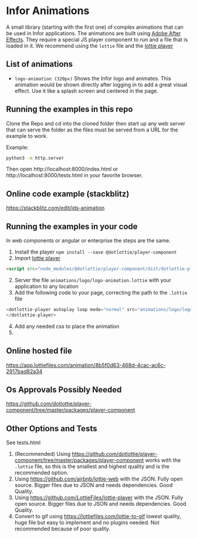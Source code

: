 # Infor Animations

A small library (starting with the first one) of complex animations that can be used in Infor applications. The animations are built using [Adobe After Effects](https://www.adobe.com/products/aftereffects/). They require a special JS player component to run and a file that is loaded in it. We recommend using the `lottie` file and the [lottie player](https://github.com/dotlottie/player-component/tree/master/packages/player-component)

## List of animations

- `logo-animation (320px)` Shows the Infor logo and animates. This animation would be shown directly after logging in to add a great visual effect. Use it like a splash screen and centered in the page.

## Running the examples in this repo

Clone the Repo and cd into the cloned folder then start up any web server that can serve the folder as the files must be served from a URL for the example to work. 

Example:

```sh
python3 -m http.server
```

Then open http://localhost:8000/index.html or http://localhost:8000/tests.html in your favorite browser.

## Online code example (stackblitz)

https://stackblitz.com/edit/ids-animation

## Running the examples in your code

In web components or angular or enterprise the steps are the same.  

1. Install the player `npm install --save @dotlottie/player-component`
2. Import [lottie player](https://github.com/dotlottie/player-component/tree/master/packages/player-component)

```html
<script src="node_modules/@dotlottie/player-component/dist/dotlottie-player.js"></script>`
```

2. Server the file `animations/logo/logo-animation.lottie` with your application to any location
3. Add the following code to your page, correcting the path to the `.lottie` file

```js
<dotlottie-player autoplay loop mode="normal" src="animations/logo/logo-animation.lottie" style="width: 320px">
</dotlottie-player>
```

4. Add any needed css to place the animation
5. 

## Online hosted file

https://app.lottiefiles.com/animation/8b5f0d63-468d-4cac-ac6c-2917bad82a34

## Os Approvals Possibly Needed

https://github.com/dotlottie/player-component/tree/master/packages/player-component 

## Other Options and Tests

See tests.html

1. (Recommended) Using https://github.com/dotlottie/player-component/tree/master/packages/player-component works with the `.lottie` file, so this is the smallest and highest quality and is the recommended option.
1. Using https://github.com/airbnb/lottie-web with the JSON. Fully open source. Bigger files due to JSON and needs dependencies. Good Quality.
1. Using https://github.com/LottieFiles/lottie-player with the JSON. Fully open source. Bigger files due to JSON and needs dependencies. Good Quality.
1. Convert to gif using https://lottiefiles.com/lottie-to-gif lowest quality, huge file but easy to implement and no plugins needed. Not recommended because of poor quality.
